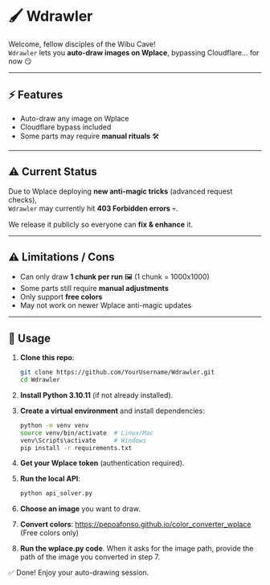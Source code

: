 # 🖌️ Wdrawler

Welcome, fellow disciples of the Wibu Cave!  
`Wdrawler` lets you **auto-draw images on Wplace**, bypassing Cloudflare… for now 😏

---

## ⚡ Features

- Auto-draw any image on Wplace  
- Cloudflare bypass included  
- Some parts may require **manual rituals** 🛠️  

---

## ⚠️ Current Status

Due to Wplace deploying **new anti-magic tricks** (advanced request checks),  
`Wdrawler` may currently hit **403 Forbidden errors** 💀.  

We release it publicly so everyone can **fix & enhance** it.  

---
## ⚠️ Limitations / Cons

- Can only draw **1 chunk per run** 🖼️ (1 chunk = 1000x1000) 
- Some parts still require **manual adjustments**  
- Only support **free colors**
- May not work on newer Wplace anti-magic updates  

---

## 🧰 Usage

1. **Clone this repo**:

    ```bash
    git clone https://github.com/YourUsername/Wdrawler.git
    cd Wdrawler
    ```

2. **Install Python 3.10.11** (if not already installed).

3. **Create a virtual environment** and install dependencies:

    ```bash
    python -m venv venv
    source venv/bin/activate  # Linux/Mac
    venv\Scripts\activate     # Windows
    pip install -r requirements.txt
    ```

4. **Get your Wplace token** (authentication required).

5. **Run the local API**:
    ```bash
    python api_solver.py
    ```

6. **Choose an image** you want to draw.

7. **Convert colors**:
    https://pepoafonso.github.io/color_converter_wplace (Free colors only)

8. **Run the wplace.py code**.
When it asks for the image path, provide the path of the image you converted in step 7.

✅ Done! Enjoy your auto-drawing session.

